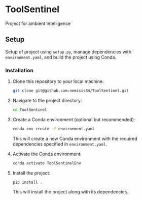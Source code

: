 # ToolSentinel
Project for ambient Intelligence

## Setup
Setup of project using `setup.py`, manage dependencies with `environment.yaml`, and build the project using Conda.

### Installation

1. Clone this repository to your local machine:

   ```bash
   git clone git@github.com:nemisis84/ToolSentinel.git
   ```

2. Navigate to the project directory:

   ```bash
   cd ToolSentinel
   ```

3. Create a Conda environment (optional but recommended):
  
   ```bash
   conda env create -f environment.yaml
   ```

   This will create a new Conda environment with the required dependencies specified in `environment.yaml`.

4. Activate the Conda environment:

   ```bash
   conda activate ToolSentinelEnv
   ```

5. Install the project:

   ```bash
   pip install .
   ```

   This will install the project along with its dependencies.


